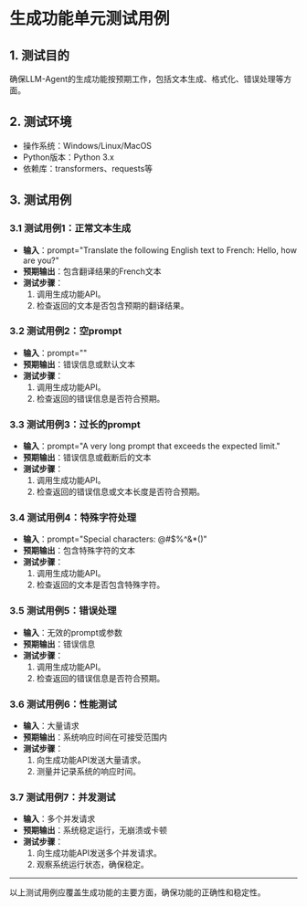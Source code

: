 # 生成功能单元测试用例

## 1. 测试目的

确保LLM-Agent的生成功能按预期工作，包括文本生成、格式化、错误处理等方面。

## 2. 测试环境

- 操作系统：Windows/Linux/MacOS
- Python版本：Python 3.x
- 依赖库：transformers、requests等

## 3. 测试用例

### 3.1 测试用例1：正常文本生成

- **输入**：prompt="Translate the following English text to French: Hello, how are you?"
- **预期输出**：包含翻译结果的French文本
- **测试步骤**：
  1. 调用生成功能API。
  2. 检查返回的文本是否包含预期的翻译结果。

### 3.2 测试用例2：空prompt

- **输入**：prompt=""
- **预期输出**：错误信息或默认文本
- **测试步骤**：
  1. 调用生成功能API。
  2. 检查返回的错误信息是否符合预期。

### 3.3 测试用例3：过长的prompt

- **输入**：prompt="A very long prompt that exceeds the expected limit."
- **预期输出**：错误信息或截断后的文本
- **测试步骤**：
  1. 调用生成功能API。
  2. 检查返回的错误信息或文本长度是否符合预期。

### 3.4 测试用例4：特殊字符处理

- **输入**：prompt="Special characters: @#$%^&*()"
- **预期输出**：包含特殊字符的文本
- **测试步骤**：
  1. 调用生成功能API。
  2. 检查返回的文本是否包含特殊字符。

### 3.5 测试用例5：错误处理

- **输入**：无效的prompt或参数
- **预期输出**：错误信息
- **测试步骤**：
  1. 调用生成功能API。
  2. 检查返回的错误信息是否符合预期。

### 3.6 测试用例6：性能测试

- **输入**：大量请求
- **预期输出**：系统响应时间在可接受范围内
- **测试步骤**：
  1. 向生成功能API发送大量请求。
  2. 测量并记录系统的响应时间。

### 3.7 测试用例7：并发测试

- **输入**：多个并发请求
- **预期输出**：系统稳定运行，无崩溃或卡顿
- **测试步骤**：
  1. 向生成功能API发送多个并发请求。
  2. 观察系统运行状态，确保稳定。

---

以上测试用例应覆盖生成功能的主要方面，确保功能的正确性和稳定性。